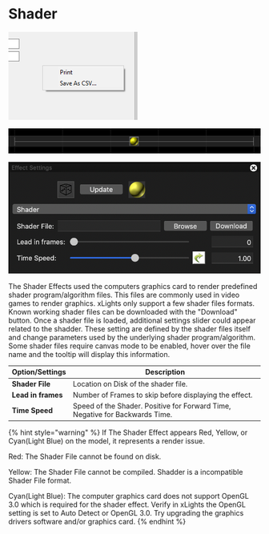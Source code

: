 # Shader

![Icon](<../../.gitbook/assets/image (433).png>)

![](<../../.gitbook/assets/image (314).png>)

![](<../../.gitbook/assets/image (144).png>)

The Shader Effects used the computers graphics card to render predefined shader program/algorithm files. This files are commonly used in video games to render graphics. xLights only support a few shader files formats. Known working shader files can be downloaded with the "Download" button. Once a shader file is loaded, additional settings slider could appear related to the shadder. These setting are defined by the shader files itself and change parameters used by the underlying shader program/algorithm. Some shader files require canvas mode to be enabled, hover over the file name and the tooltip will display this information.

| Option/Settings    | Description                                                                  |
| ------------------ | ---------------------------------------------------------------------------- |
| **Shader File**    | Location on Disk of the shader file.                                         |
| **Lead in frames** | Number of Frames to skip before displaying the effect.                       |
| **Time Speed**     | Speed of the Shader. Positive for Forward Time, Negative for Backwards Time. |

{% hint style="warning" %}
If The Shader Effect appears Red, Yellow, or Cyan(Light Blue) on the model, it represents a render issue.

Red: The Shader File cannot be found on disk.

Yellow: The Shader File cannot be compiled. Shadder is a incompatible Shader File format.

Cyan(Light Blue): The computer graphics card does not support OpenGL 3.0 which is required for the shader effect. Verify in xLights the OpenGL setting is set to Auto Detect or OpenGL 3.0. Try upgrading the graphics drivers software and/or graphics card.
{% endhint %}
